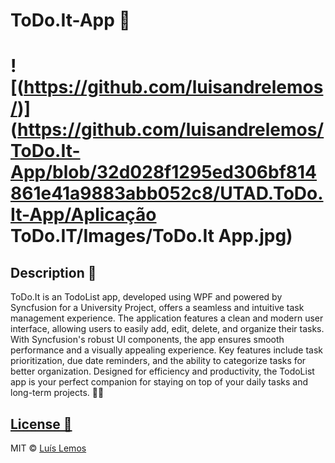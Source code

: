 # ToDo.It-App 📅

# ![(https://github.com/luisandrelemos/)](https://github.com/luisandrelemos/ToDo.It-App/blob/32d028f1295ed306bf814861e41a9883abb052c8/UTAD.ToDo.It-App/Aplicação ToDo.IT/Images/ToDo.It App.jpg)

## Description 📑
ToDo.It is an TodoList app, developed using WPF and powered by Syncfusion for a University Project, offers a seamless and intuitive task management experience. The application features a clean and modern user interface, allowing users to easily add, edit, delete, and organize their tasks. With Syncfusion's robust UI components, the app ensures smooth performance and a visually appealing experience. Key features include task prioritization, due date reminders, and the ability to categorize tasks for better organization. Designed for efficiency and productivity, the TodoList app is your perfect companion for staying on top of your daily tasks and long-term projects. 📓📒

## [License 🔐](https://github.com/luisandrelemos/luisandrelemos.github.io/blob/main/LICENSE.md)

MIT © [Luís Lemos ](https://github.com/luisandrelemos)

